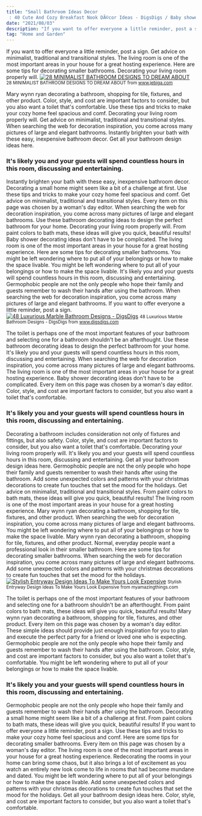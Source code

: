 ```yaml
---
title: "Small Bathroom Ideas Decor : 40 Cute And Cozy Breakfast Nook DÃ©cor Ideas - DigsDigs / Baby shower decorating ideas don&#039;t have to be complicated."
date: "2021/08/03"
description: "If you want to offer everyone a little reminder, post a sign."
tag: "Home and Garden"
---
```


If you want to offer everyone a little reminder, post a sign. Get advice on minimalist, traditional and transitional styles. The living room is one of the most important areas in your house for a great hosting experience. Here are some tips for decorating smaller bathrooms. Decorating your living room properly will.
[![28 MINIMALIST BATHROOM DESIGNS TO DREAM ABOUT](https://i1.wp.com/www.jebiga.com/wp-content/uploads/2013/04/minimal-design-white-bathroom.jpg "28 MINIMALIST BATHROOM DESIGNS TO DREAM ABOUT")](https://i1.wp.com/www.jebiga.com/wp-content/uploads/2013/04/minimal-design-white-bathroom.jpg)
<small>28 MINIMALIST BATHROOM DESIGNS TO DREAM ABOUT from www.jebiga.com</small>

Mary wynn ryan decorating a bathroom, shopping for tile, fixtures, and other product. Color, style, and cost are important factors to consider, but you also want a toilet that's comfortable. Use these tips and tricks to make your cozy home feel spacious and comf. Decorating your living room properly will. Get advice on minimalist, traditional and transitional styles. When searching the web for decoration inspiration, you come across many pictures of large and elegant bathrooms. Instantly brighten your bath with these easy, inexpensive bathroom decor. Get all your bathroom design ideas here.

### It's likely you and your guests will spend countless hours in this room, discussing and entertaining.
Instantly brighten your bath with these easy, inexpensive bathroom decor. Decorating a small home might seem like a bit of a challenge at first. Use these tips and tricks to make your cozy home feel spacious and comf. Get advice on minimalist, traditional and transitional styles. Every item on this page was chosen by a woman's day editor. When searching the web for decoration inspiration, you come across many pictures of large and elegant bathrooms. Use these bathroom decorating ideas to design the perfect bathroom for your home. Decorating your living room properly will. From paint colors to bath mats, these ideas will give you quick, beautiful results! Baby shower decorating ideas don't have to be complicated. The living room is one of the most important areas in your house for a great hosting experience. Here are some tips for decorating smaller bathrooms. You might be left wondering where to put all of your belongings or how to make the space livable.
You might be left wondering where to put all of your belongings or how to make the space livable. It's likely you and your guests will spend countless hours in this room, discussing and entertaining. Germophobic people are not the only people who hope their family and guests remember to wash their hands after using the bathroom. When searching the web for decoration inspiration, you come across many pictures of large and elegant bathrooms. If you want to offer everyone a little reminder, post a sign.
[![48 Luxurious Marble Bathroom Designs - DigsDigs](https://i0.wp.com/www.digsdigs.com/photos/luxurious-marble-bathroom-designs-35.jpg "48 Luxurious Marble Bathroom Designs - DigsDigs")](https://i0.wp.com/www.digsdigs.com/photos/luxurious-marble-bathroom-designs-35.jpg)
<small>48 Luxurious Marble Bathroom Designs - DigsDigs from www.digsdigs.com</small>

The toilet is perhaps one of the most important features of your bathroom and selecting one for a bathroom shouldn't be an afterthought. Use these bathroom decorating ideas to design the perfect bathroom for your home. It's likely you and your guests will spend countless hours in this room, discussing and entertaining. When searching the web for decoration inspiration, you come across many pictures of large and elegant bathrooms. The living room is one of the most important areas in your house for a great hosting experience. Baby shower decorating ideas don't have to be complicated. Every item on this page was chosen by a woman's day editor. Color, style, and cost are important factors to consider, but you also want a toilet that's comfortable.

### It's likely you and your guests will spend countless hours in this room, discussing and entertaining.
Decorating a bathroom includes consideration not only of fixtures and fittings, but also safety. Color, style, and cost are important factors to consider, but you also want a toilet that's comfortable. Decorating your living room properly will. It's likely you and your guests will spend countless hours in this room, discussing and entertaining. Get all your bathroom design ideas here. Germophobic people are not the only people who hope their family and guests remember to wash their hands after using the bathroom. Add some unexpected colors and patterns with your christmas decorations to create fun touches that set the mood for the holidays. Get advice on minimalist, traditional and transitional styles. From paint colors to bath mats, these ideas will give you quick, beautiful results! The living room is one of the most important areas in your house for a great hosting experience. Mary wynn ryan decorating a bathroom, shopping for tile, fixtures, and other product. When searching the web for decoration inspiration, you come across many pictures of large and elegant bathrooms. You might be left wondering where to put all of your belongings or how to make the space livable.
Mary wynn ryan decorating a bathroom, shopping for tile, fixtures, and other product. Normal, everyday people want a professional look in their smaller bathroom. Here are some tips for decorating smaller bathrooms. When searching the web for decoration inspiration, you come across many pictures of large and elegant bathrooms. Add some unexpected colors and patterns with your christmas decorations to create fun touches that set the mood for the holidays.
[![Stylish Entryway Design Ideas To Make Yours Look Expensive](https://i1.wp.com/myamazingthings.com/wp-content/uploads/2017/08/entryway-ideas-4.png "Stylish Entryway Design Ideas To Make Yours Look Expensive")](https://i1.wp.com/myamazingthings.com/wp-content/uploads/2017/08/entryway-ideas-4.png)
<small>Stylish Entryway Design Ideas To Make Yours Look Expensive from myamazingthings.com</small>

The toilet is perhaps one of the most important features of your bathroom and selecting one for a bathroom shouldn't be an afterthought. From paint colors to bath mats, these ideas will give you quick, beautiful results! Mary wynn ryan decorating a bathroom, shopping for tile, fixtures, and other product. Every item on this page was chosen by a woman's day editor. These simple ideas should provide just enough inspiration for you to plan and execute the perfect party for a friend or loved one who is expecting. Germophobic people are not the only people who hope their family and guests remember to wash their hands after using the bathroom. Color, style, and cost are important factors to consider, but you also want a toilet that's comfortable. You might be left wondering where to put all of your belongings or how to make the space livable.

### It's likely you and your guests will spend countless hours in this room, discussing and entertaining.
Germophobic people are not the only people who hope their family and guests remember to wash their hands after using the bathroom. Decorating a small home might seem like a bit of a challenge at first. From paint colors to bath mats, these ideas will give you quick, beautiful results! If you want to offer everyone a little reminder, post a sign. Use these tips and tricks to make your cozy home feel spacious and comf. Here are some tips for decorating smaller bathrooms. Every item on this page was chosen by a woman's day editor. The living room is one of the most important areas in your house for a great hosting experience. Redecorating the rooms in your home can bring some chaos, but it also brings a lot of excitement as you watch an entirely new look come to life in rooms that had become mundane and dated. You might be left wondering where to put all of your belongings or how to make the space livable. Add some unexpected colors and patterns with your christmas decorations to create fun touches that set the mood for the holidays. Get all your bathroom design ideas here. Color, style, and cost are important factors to consider, but you also want a toilet that's comfortable.
